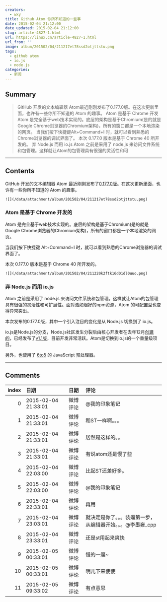 ```yaml
---
creators:
  - wxy
title: Github Atom 你所不知道的一些事
date: 2015-02-04 21:12:00
date_updated: 2015-02-04 21:12:00
slug: article-4827-1.html
url: https://linux.cn/article-4827-1.html
url_from: ''
image: album/201502/04/211217et78ssd2otjttstu.png
tags:
  - github atom
  - io.js
  - node.js
categories:
  - 新闻
---
```


## Summary

> GitHub 开发的文本编辑器 Atom最近刚刚发布了0.177.0版。在这次更新里面，也许有一些你所不知道的 Atom 的趣事。  Atom 是基于 Chrome 开发 Atom 是完全基于web技术实现的。底层的架构是基于Chromium(是的就是Google Chrome浏览器的Chromium架构)，所有的窗口都是一个本地渲染的网页。 当我们按下快捷键Alt+Command+I 时，就可以看到熟悉的Chrome浏览器的调试界面了。 本次 0.177.0 版本是基于 Chrome 40 所开发的。  弃 Node.js 而用 io.js Atom 之前是采用了 node.js 来访问文件系统和包管理。这样就让Atom的包管理具有很强的灵活性和可

***

<!-- more -->

## Contents

GitHub 开发的文本编辑器 Atom 最近刚刚发布了[0.177.0版](https://github.com/atom/atom/releases/tag/v0.177.0)。在这次更新里面，也许有一些你所不知道的 Atom 的趣事。

`![](/data/attachment/album/201502/04/211217et78ssd2otjttstu.png)`

### Atom 是基于 Chrome 开发的

Atom 是完全基于web技术实现的。底层的架构是基于Chromium(是的就是Google Chrome浏览器的Chromium架构)，所有的窗口都是一个本地渲染的网页。

当我们按下快捷键 Alt+Command+I 时，就可以看到熟悉的Chrome浏览器的调试界面了。

本次 0.177.0 版本是基于 Chrome 40 所开发的。

`![](/data/attachment/album/201502/04/211220k2ftk16d01dl0uuo.png)`

### 弃 Node.js 而用 io.js

Atom 之前是采用了 node.js 来访问文件系统和包管理。这样就让Atom的包管理具有很强的灵活性和可扩展性。面对浩如烟好的npm资源，Atom 的可配置型也变得异常突出。

本次发布的0.177.0版，其中一个引入注目的变化是从 Node.js 切换到了 io.js。

io.js是Node.js的分支，Node.js社区发生分裂后由核心开发者在去年12月[创建的](http://www.solidot.org/story?sid=42171)，已经发布了[v1.1版](https://iojs.org/)，目前开发非常活跃。Atom是切换到io.js的一个重量级项目。

另外，也使用了 [6to5](http://6to5.org/) 的 JavaScript 预处理器。

***

## Comments

|   index | 日期                | 日期     | 评论                                                        |
|--------:|:--------------------|:---------|:------------------------------------------------------------|
|       0 | 2015-02-04 21:33:01 | 微博评论 | @我的印象笔记                                               |
|       1 | 2015-02-04 21:33:01 | 微博评论 | 和ST一样啊。。。                                            |
|       2 | 2015-02-04 21:33:01 | 微博评论 | 居然是这样的。。                                            |
|       3 | 2015-02-04 21:33:01 | 微博评论 | 有说atom还是慢了些                                          |
|       4 | 2015-02-04 22:03:00 | 微博评论 | 比起ST还差好多。                                            |
|       5 | 2015-02-04 22:03:00 | 微博评论 | @我的印象笔记                                               |
|       6 | 2015-02-04 22:33:01 | 微博评论 | 再用                                                        |
|       7 | 2015-02-04 23:03:01 | 微博评论 | 就决定是你了。。。装逼第一步，从编辑器开始。。。@李墨雍_cpp |
|       8 | 2015-02-04 23:33:01 | 微博评论 | 还是st用起来爽快                                            |
|       9 | 2015-02-05 00:33:01 | 微博评论 | 慢的一逼~                                                   |
|      10 | 2015-02-05 00:33:01 | 微博评论 | 明儿下来使使                                                |
|      11 | 2015-02-05 09:33:02 | 微博评论 | 有点意思                                                    |
